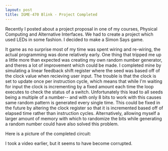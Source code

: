 ```yaml
---
layout: post
title: IGME-470 Blink - Project Completed
---
```


Recently I posted about a project proposal in one of my courses, Physical Computing and Alternative Interfaces. We had to create a project which used LEDs in some fashion. I decided to make a Simon Says game.

It game as no surprise most of my time was spent wiring and re-wiring, the actual programming was done relatively early. One thing that tripped me up a little more than expected was creating my own random number generator, and theres a lot of improvement which could be made. I completed mine by simulating a linear feedback shift register where the seed was based off of the clock value when recieving user input. The trouble is that the clock is set to update once per instruction cycle, which means that while I'm waiting for input the clock is incrementing by a fixed amount each time the loop executes to check the status of a switch. Unfortunately this lead to all seeds being a multiple of a number-- and with only 8 bits to work with this causes same random pattern is generated every single time. This could be fixed in the future by altering the clock register so that it is incremented based off of elapsed time rather than instruction cycles. Alternatively, allowing myself a larger amount of memory with which to randomize the bits while generating a random number could have also solved this problem.

Here is a picture of the completed circuit:


I took a video earlier, but it seems to have become corrupted.
